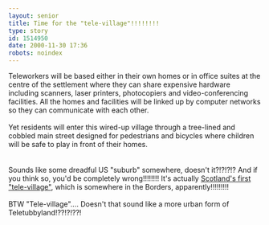 ```yaml
---
layout: senior
title: Time for the "tele-village"!!!!!!!!
type: story
id: 1514950
date: 2000-11-30 17:36
robots: noindex
---
```

<div class="quote">Teleworkers will be based either in their own homes or in office suites at the centre of the settlement where they can share expensive hardware including scanners, laser printers, photocopiers and video-conferencing facilities. All the homes and facilities will be linked up by computer networks so they can communicate with each other. <br/><br/>Yet residents will enter this wired-up village through a tree-lined and cobbled main street designed for pedestrians and bicycles where children will be safe to play in front of their homes.</div><br/><br/>Sounds like some dreadful US "suburb" somewhere, doesn't it?!?!?!? And if you think so, you'd be completely wrong!!!!!!!! It's actually <a href="http://www.scotsman.com/cfm/home/text_only.cfm?articleid=TS00198776front&amp;domain=www%2Ethescotsman%2Eco%2Euk&amp;pathinfo=%2Findex%2Ecfm&amp;qstring=id%3DTS00198776front%26d%3DNews%26c%3Dfront%26s%3D4&amp;navlevel2=">Scotland's first "tele-village"</a>, which is somewhere in the Borders, apparently!!!!!!!!!<br/><br/>BTW "Tele-village".... Doesn't that sound like a more urban form of Teletubbyland!??!?!??!